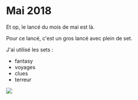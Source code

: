 # Mai 2018



Et op, le lancé du mois de mai est là.

Pour ce lancé, c'est un gros lancé avec plein de set.

J'ai utilisé les sets :

* fantasy
* voyages
* clues
* terreur




![](/assets/des_mai_2018.jpg)
